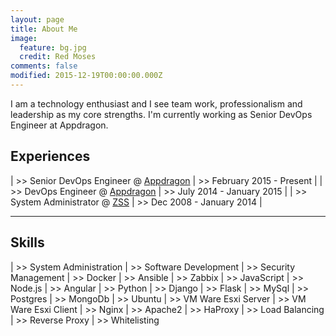 ```yaml
---
layout: page
title: About Me
image:
  feature: bg.jpg
  credit: Red Moses
comments: false
modified: 2015-12-19T00:00:00.000Z
---
```


I am a technology enthusiast and I see team work, professionalism and leadership as my core strengths. I'm currently working as Senior DevOps Engineer at Appdragon.


## Experiences

| >> Senior DevOps Engineer @ [Appdragon](http://www.iappdragon.com) | >> February 2015 - Present  |
| >> DevOps Engineer @ [Appdragon](http://www.iappdragon.com)        | >> July 2014 - January 2015 |
| >> System Administrator @ [ZSS](http://www.zssbd.com)              | >> Dec 2008 - January 2014  |

------

## Skills

| >> System Administration | >> Software Development | >> Security Management
| >> Docker | >> Ansible | >> Zabbix
| >> JavaScript | >> Node.js | >> Angular
| >> Python | >> Django | >> Flask
| >> MySql | >> Postgres | >> MongoDb
| >> Ubuntu | >> VM Ware Esxi Server | >> VM Ware Esxi Client
| >> Nginx | >> Apache2 | >> HaProxy
| >> Load Balancing | >> Reverse Proxy | >> Whitelisting
